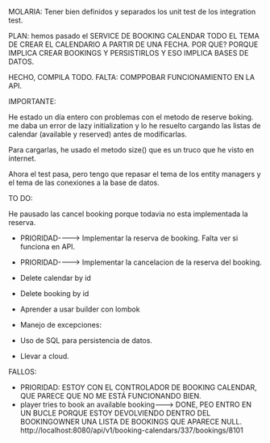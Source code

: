 MOLARIA: Tener bien definidos y separados los unit test de los integration test. 

PLAN: hemos pasado el SERVICE DE BOOKING CALENDAR TODO EL TEMA DE CREAR EL CALENDARIO A PARTIR DE UNA FECHA.
POR QUE? PORQUE IMPLICA CREAR BOOKINGS Y PERSISTIRLOS Y ESO IMPLICA BASES DE DATOS.

HECHO, COMPILA TODO. FALTA: COMPPOBAR FUNCIONAMIENTO EN LA API.




IMPORTANTE:

He estado un día entero con problemas con el metodo de reserve boking. me daba un error de lazy initialization 
y lo he resuelto cargando las listas de calendar (available y reserved) antes de modificarlas. 

Para cargarlas, he usado el metodo size() que es un truco que he visto en internet. 

Ahora el test pasa, pero tengo que repasar el tema de los entity managers y el tema de las conexiones a la base de datos. 



TO DO:

He pausado las cancel booking porque todavia no esta implementada la reserva.

- PRIORIDAD----> Implementar la reserva de booking. Falta ver si funciona en API. 
- PRIORIDAD----> Implementar la cancelacion de la reserva del booking.
- Delete calendar by id
- Delete booking by id
- Aprender a usar builder con lombok

- Manejo de excepciones:

- Uso de SQL para persistencia de datos.
- Llevar a cloud.


FALLOS:

- PRIORIDAD: ESTOY CON EL CONTROLADOR DE BOOKING CALENDAR, QUE PARECE QUE NO ME ESTÁ FUNCIONANDO BIEN.
- player tries to book an available booking---> DONE, PEO ENTRO EN UN BUCLE PORQUE ESTOY DEVOLVIENDO DENTRO DEL BOOKINGOWNER UNA LISTA DE BOOKINGS QUE APARECE NULL.
  http://localhost:8080/api/v1/booking-calendars/337/bookings/8101



